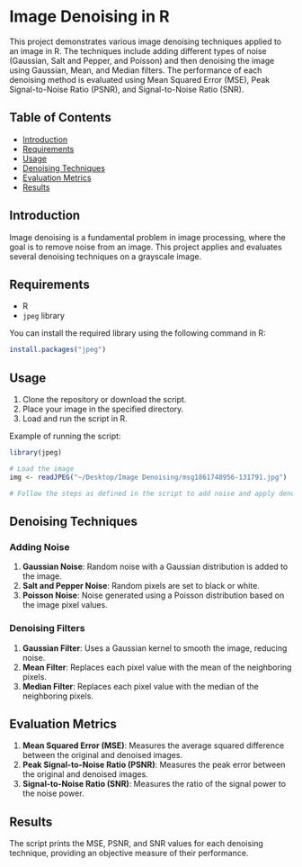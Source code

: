 # Image Denoising in R

This project demonstrates various image denoising techniques applied to an image in R. The techniques include adding different types of noise (Gaussian, Salt and Pepper, and Poisson) and then denoising the image using Gaussian, Mean, and Median filters. The performance of each denoising method is evaluated using Mean Squared Error (MSE), Peak Signal-to-Noise Ratio (PSNR), and Signal-to-Noise Ratio (SNR).

## Table of Contents

- [Introduction](#introduction)
- [Requirements](#requirements)
- [Usage](#usage)
- [Denoising Techniques](#denoising-techniques)
- [Evaluation Metrics](#evaluation-metrics)
- [Results](#results)

## Introduction

Image denoising is a fundamental problem in image processing, where the goal is to remove noise from an image. This project applies and evaluates several denoising techniques on a grayscale image.

## Requirements

- R
- `jpeg` library

You can install the required library using the following command in R:
```r
install.packages("jpeg")
```

## Usage

1. Clone the repository or download the script.
2. Place your image in the specified directory.
3. Load and run the script in R.

Example of running the script:

```r
library(jpeg)

# Load the image
img <- readJPEG("~/Desktop/Image Denoising/msg1861748956-131791.jpg")

# Follow the steps as defined in the script to add noise and apply denoising filters
```

## Denoising Techniques

### Adding Noise

1. **Gaussian Noise**: Random noise with a Gaussian distribution is added to the image.
2. **Salt and Pepper Noise**: Random pixels are set to black or white.
3. **Poisson Noise**: Noise generated using a Poisson distribution based on the image pixel values.

### Denoising Filters

1. **Gaussian Filter**: Uses a Gaussian kernel to smooth the image, reducing noise.
2. **Mean Filter**: Replaces each pixel value with the mean of the neighboring pixels.
3. **Median Filter**: Replaces each pixel value with the median of the neighboring pixels.

## Evaluation Metrics

1. **Mean Squared Error (MSE)**: Measures the average squared difference between the original and denoised images.
2. **Peak Signal-to-Noise Ratio (PSNR)**: Measures the peak error between the original and denoised images.
3. **Signal-to-Noise Ratio (SNR)**: Measures the ratio of the signal power to the noise power.

## Results

The script prints the MSE, PSNR, and SNR values for each denoising technique, providing an objective measure of their performance.
